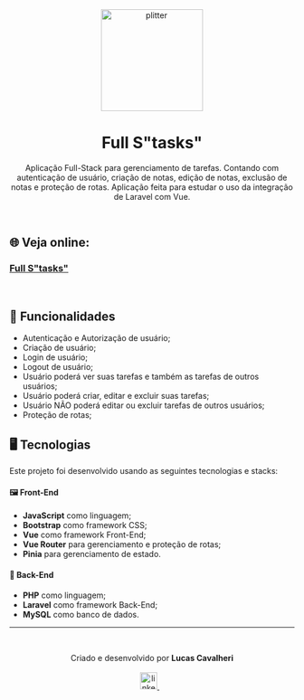<div align='center'>
  <img width="180px" alt="plitter" src="https://cdn-icons-png.flaticon.com/128/6742/6742656.png" />
  <h1>Full S"tasks"</h1>
  <p>
    Aplicação Full-Stack para gerenciamento de tarefas. Contando com autenticação de usuário, criação de notas, edição de notas, exclusão de notas e proteção de rotas.
    Aplicação feita para estudar o uso da integração de Laravel com Vue.
  </p>
</div>

<br />

## 🌐 Veja online:

### <a href="https://full-s-tasks.vercel.app/">Full S"tasks"</a>

<br />

## 🧰 Funcionalidades

- Autenticação e Autorização de usuário;
- Criação de usuário;
- Login de usuário;
- Logout de usuário;
- Usuário poderá ver suas tarefas e também as tarefas de outros usuários;
- Usuário poderá criar, editar e excluir suas tarefas;
- Usuário NÃO poderá editar ou excluir tarefas de outros usuários;
- Proteção de rotas;

## 🖥️ Tecnologias

Este projeto foi desenvolvido usando as seguintes tecnologias e stacks:

#### 🖼️ Front-End
- **JavaScript** como linguagem;
- **Bootstrap** como framework CSS;
- **Vue** como framework Front-End;
- **Vue Router** para gerenciamento e proteção de rotas;
- **Pinia** para gerenciamento de estado.

#### 🧮 Back-End
- **PHP** como linguagem;
- **Laravel** como framework Back-End;
- **MySQL** como banco de dados.

<hr />
<br />

<p align='center'>
  Criado e desenvolvido por <b>Lucas Cavalheri</b>
  <br/><br/>
  <a href="https://www.linkedin.com/in/lucas-cavalheri">
    <img alt="linkedIn" height="30px" src="https://i.imgur.com/TQRXxhT.png" />
  </a>
  &nbsp;&nbsp;
</p>
